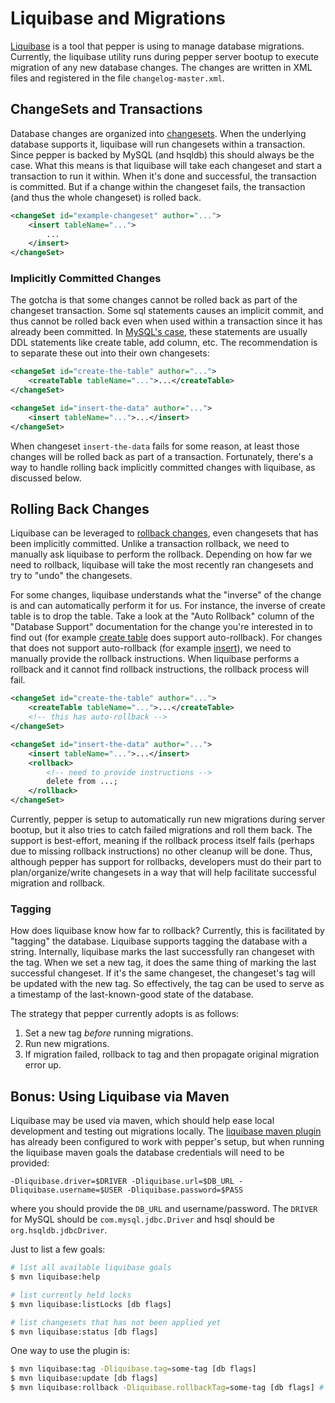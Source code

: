 # Liquibase and Migrations

[Liquibase][liquibase] is a tool that pepper is using to manage database
migrations. Currently, the liquibase utility runs during pepper server bootup
to execute migration of any new database changes. The changes are written in
XML files and registered in the file `changelog-master.xml`.

## ChangeSets and Transactions

Database changes are organized into [changesets][changeset]. When the
underlying database supports it, liquibase will run changesets within a
transaction. Since pepper is backed by MySQL (and hsqldb) this should always
be the case. What this means is that liquibase will take each changeset and
start a transaction to run it within. When it's done and successful, the
transaction is committed. But if a change within the changeset fails, the
transaction (and thus the whole changeset) is rolled back.

```xml
<changeSet id="example-changeset" author="...">
    <insert tableName="...">
        ...
    </insert>
</changeSet>
```

### Implicitly Committed Changes

The gotcha is that some changes cannot be rolled back as part of the
changeset transaction. Some sql statements causes an implicit commit, and
thus cannot be rolled back even when used within a transaction since it has
already been committed. In [MySQL's case][mysql-implicit], these statements
are usually DDL statements like create table, add column, etc. The
recommendation is to separate these out into their own changesets:

```xml
<changeSet id="create-the-table" author="...">
    <createTable tableName="...">...</createTable>
</changeSet>

<changeSet id="insert-the-data" author="...">
    <insert tableName="...">...</insert>
</changeSet>
```

When changeset `insert-the-data` fails for some reason, at least those
changes will be rolled back as part of a transaction. Fortunately, there's a
way to handle rolling back implicitly committed changes with liquibase, as
discussed below.

## Rolling Back Changes

Liquibase can be leveraged to [rollback changes][rollback], even
changesets that has been implicitly committed. Unlike a transaction rollback,
we need to manually ask liquibase to perform the rollback. Depending on how
far we need to rollback, liquibase will take the most recently ran changesets
and try to "undo" the changesets.

For some changes, liquibase understands what the "inverse" of the change is
and can automatically perform it for us. For instance, the inverse of create
table is to drop the table. Take a look at the "Auto Rollback" column of the
"Database Support" documentation for the change you're interested in to find
out (for example [create table][create-table] does support auto-rollback).
For changes that does not support auto-rollback (for example
[insert][insert]), we need to manually provide the rollback instructions.
When liquibase performs a rollback and it cannot find rollback instructions,
the rollback process will fail.

```xml
<changeSet id="create-the-table" author="...">
    <createTable tableName="...">...</createTable>
    <!-- this has auto-rollback -->
</changeSet>

<changeSet id="insert-the-data" author="...">
    <insert tableName="...">...</insert>
    <rollback>
        <!-- need to provide instructions -->
        delete from ...;
    </rollback>
</changeSet>
```

Currently, pepper is setup to automatically run new migrations during server
bootup, but it also tries to catch failed migrations and roll them back. The
support is best-effort, meaning if the rollback process itself fails (perhaps
due to missing rollback instructions) no other cleanup will be done. Thus,
although pepper has support for rollbacks, developers must do their part to
plan/organize/write changesets in a way that will help facilitate successful
migration and rollback.

### Tagging

How does liquibase know how far to rollback? Currently, this is facilitated
by "tagging" the database. Liquibase supports tagging the database with a
string. Internally, liquibase marks the last successfully ran changeset with
the tag. When we set a new tag, it does the same thing of marking the last
successful changeset. If it's the same changeset, the changeset's tag will be
updated with the new tag. So effectively, the tag can be used to serve as a
timestamp of the last-known-good state of the database.

The strategy that pepper currently adopts is as follows:

1. Set a new tag _before_ running migrations.
2. Run new migrations.
3. If migration failed, rollback to tag and then propagate original migration error up.

## Bonus: Using Liquibase via Maven

Liquibase may be used via maven, which should help ease local development and
testing out migrations locally. The [liquibase maven plugin][maven-plugin]
has already been configured to work with pepper's setup, but when running the
liquibase maven goals the database credentials will need to be provided:

```
-Dliquibase.driver=$DRIVER -Dliquibase.url=$DB_URL -Dliquibase.username=$USER -Dliquibase.password=$PASS
```

where you should provide the `DB_URL` and username/password. The `DRIVER` for
MySQL should be `com.mysql.jdbc.Driver` and hsql should be `org.hsqldb.jdbcDriver`.

Just to list a few goals:

```bash
# list all available liquibase goals
$ mvn liquibase:help

# list currently held locks
$ mvn liquibase:listLocks [db flags]

# list changesets that has not been applied yet
$ mvn liquibase:status [db flags]
```

One way to use the plugin is:

```bash
$ mvn liquibase:tag -Dliquibase.tag=some-tag [db flags]
$ mvn liquibase:update [db flags]
$ mvn liquibase:rollback -Dliquibase.rollbackTag=some-tag [db flags] # if things fail
```

[liquibase]: http://www.liquibase.org/index.html
[changeset]: http://www.liquibase.org/documentation/changeset.html
[create-table]: https://www.liquibase.org/documentation/changes/create_table.html
[insert]: https://www.liquibase.org/documentation/changes/insert.html
[rollback]: http://www.liquibase.org/documentation/rollback.html
[maven-plugin]: http://www.liquibase.org/documentation/maven/index.html
[mysql-implicit]: https://dev.mysql.com/doc/refman/5.7/en/implicit-commit.html
